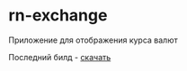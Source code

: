 # rn-exchange
Приложение для отображения курса валют

Последний билд - [скачать](https://exp-shell-app-assets.s3.us-west-1.amazonaws.com/android/%40peregonb/rn-exchange-185d0b1166ba45e8b952f2b2fdf08cd4-signed.apk) 

